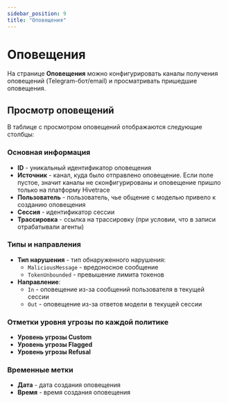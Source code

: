 ```yaml
---
sidebar_position: 9
title: "Оповещения"
---
```


# Оповещения

На странице **Оповещения** можно конфигурировать каналы получения оповещений (Telegram-бот/email) и просматривать пришедшие оповещения.

## Просмотр оповещений

В таблице с просмотром оповещений отображаются следующие столбцы:

### Основная информация
- **ID** - уникальный идентификатор оповещения
- **Источник** - канал, куда было отправлено оповещение. Если поле пустое, значит каналы не сконфигурированы и оповещение пришло только на платформу Hivetrace
- **Пользователь** - пользователь, чье общение с моделью привело к созданию оповещения
- **Сессия** - идентификатор сессии
- **Трассировка** - ссылка на трассировку (при условии, что в записи отрабатывали агенты)

### Типы и направления
- **Тип нарушения** - тип обнаруженного нарушения:
  - `MaliciousMessage` - вредоносное сообщение
  - `TokenUnbounded` - превышение лимита токенов
- **Направление**:
  - `In` - оповещение из-за сообщений пользователя в текущей сессии
  - `Out` - оповещение из-за ответов модели в текущей сессии

### Отметки уровня угрозы по каждой политике
- **Уровень угрозы Custom**
- **Уровень угрозы Flagged**
- **Уровень угрозы Refusal**

### Временные метки
- **Дата** - дата создания оповещения
- **Время** - время создания оповещения

